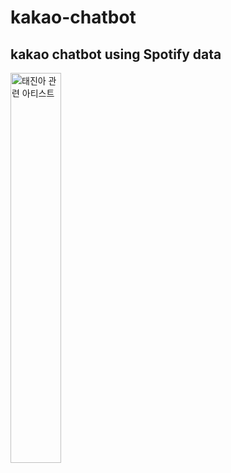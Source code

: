 # kakao-chatbot
kakao chatbot using Spotify data
---------------
<img src="/assets/tae_related" width="40%" title="태진아 관련 아티스트" alt="태진아 관련 아티스트"></img>
